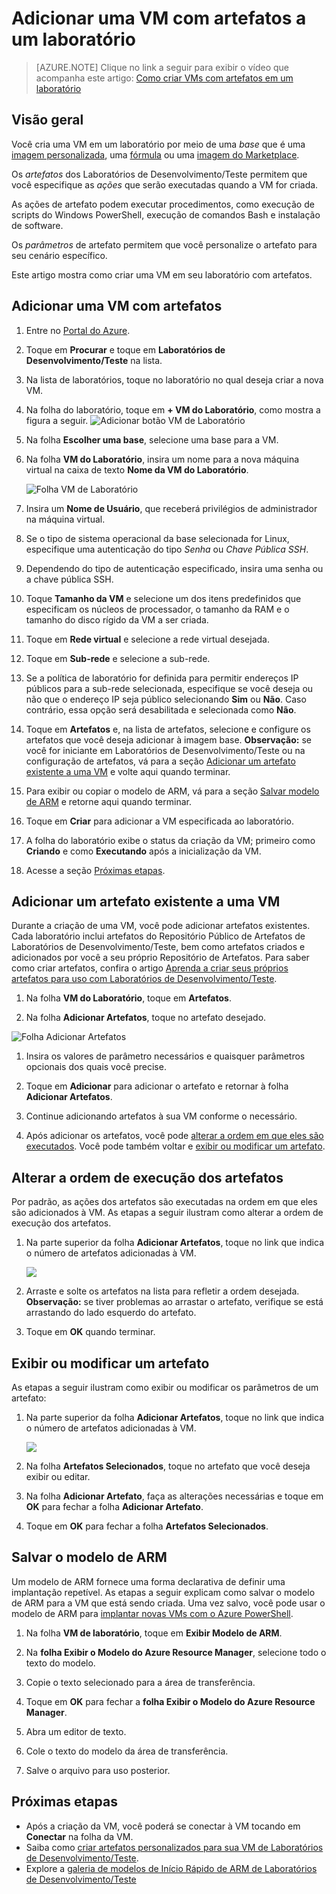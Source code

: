 <properties
	pageTitle="Adicionar uma VM com artefatos a um laboratório | Microsoft Azure"
	description="Saiba como adicionar uma VM com artefatos a Laboratórios de Desenvolvimento/Teste"
	services="devtest-lab,virtual-machines"
	documentationCenter="na"
	authors="tomarcher"
	manager="douge"
	editor=""/>

<tags
	ms.service="devtest-lab"
	ms.workload="na"
	ms.tgt_pltfrm="na"
	ms.devlang="na"
	ms.topic="article"
	ms.date="05/08/2016"
	ms.author="tarcher"/>

# Adicionar uma VM com artefatos a um laboratório

> [AZURE.NOTE] Clique no link a seguir para exibir o vídeo que acompanha este artigo: [Como criar VMs com artefatos em um laboratório](/documentation/videos/how-to-create-vms-with-artifacts-in-a-devtest-lab)

## Visão geral

Você cria uma VM em um laboratório por meio de uma *base* que é uma [imagem personalizada](./devtest-lab-create-template.md), uma [fórmula](./devtest-lab-manage-formulas.md) ou uma [imagem do Marketplace](./devtest-lab-configure-marketplace-images.md).

Os *artefatos* dos Laboratórios de Desenvolvimento/Teste permitem que você especifique as *ações* que serão executadas quando a VM for criada.

As ações de artefato podem executar procedimentos, como execução de scripts do Windows PowerShell, execução de comandos Bash e instalação de software.

Os *parâmetros* de artefato permitem que você personalize o artefato para seu cenário específico.

Este artigo mostra como criar uma VM em seu laboratório com artefatos.

## Adicionar uma VM com artefatos

1. Entre no [Portal do Azure](http://go.microsoft.com/fwlink/p/?LinkID=525040).

1. Toque em **Procurar** e toque em **Laboratórios de Desenvolvimento/Teste** na lista.

1. Na lista de laboratórios, toque no laboratório no qual deseja criar a nova VM.

1. Na folha do laboratório, toque em **+ VM do Laboratório**, como mostra a figura a seguir. ![Adicionar botão VM de Laboratório](./media/devtest-lab-add-vm-with-artifacts/devtestlab-home-blade-add-vm.png)

1. Na folha **Escolher uma base**, selecione uma base para a VM.

1. Na folha **VM do Laboratório**, insira um nome para a nova máquina virtual na caixa de texto **Nome da VM do Laboratório**.

	![Folha VM de Laboratório](./media/devtest-lab-add-vm-with-artifacts/devtestlab-lab-vm-blade.png)

1. Insira um **Nome de Usuário**, que receberá privilégios de administrador na máquina virtual.

1. Se o tipo de sistema operacional da base selecionada for Linux, especifique uma autenticação do tipo *Senha* ou *Chave Pública SSH*.

1. Dependendo do tipo de autenticação especificado, insira uma senha ou a chave pública SSH.

1. Toque **Tamanho da VM** e selecione um dos itens predefinidos que especificam os núcleos de processador, o tamanho da RAM e o tamanho do disco rígido da VM a ser criada.

1. Toque em **Rede virtual** e selecione a rede virtual desejada.

1. Toque em **Sub-rede** e selecione a sub-rede.

1. Se a política de laboratório for definida para permitir endereços IP públicos para a sub-rede selecionada, especifique se você deseja ou não que o endereço IP seja público selecionando **Sim** ou **Não**. Caso contrário, essa opção será desabilitada e selecionada como **Não**.

1. Toque em **Artefatos** e, na lista de artefatos, selecione e configure os artefatos que você deseja adicionar à imagem base. **Observação:** se você for iniciante em Laboratórios de Desenvolvimento/Teste ou na configuração de artefatos, vá para a seção [Adicionar um artefato existente a uma VM](#add-an-existing-artifact-to-a-vm) e volte aqui quando terminar.

1. Para exibir ou copiar o modelo de ARM, vá para a seção [Salvar modelo de ARM](#save-arm-template) e retorne aqui quando terminar.

1. Toque em **Criar** para adicionar a VM especificada ao laboratório.

1. A folha do laboratório exibe o status da criação da VM; primeiro como **Criando** e como **Executando** após a inicialização da VM.

1. Acesse a seção [Próximas etapas](#next-steps).

## Adicionar um artefato existente a uma VM

Durante a criação de uma VM, você pode adicionar artefatos existentes. Cada laboratório inclui artefatos do Repositório Público de Artefatos de Laboratórios de Desenvolvimento/Teste, bem como artefatos criados e adicionados por você a seu próprio Repositório de Artefatos. Para saber como criar artefatos, confira o artigo [Aprenda a criar seus próprios artefatos para uso com Laboratórios de Desenvolvimento/Teste](devtest-lab-artifact-author.md).

1. Na folha **VM do Laboratório**, toque em **Artefatos**. 

1. Na folha **Adicionar Artefatos**, toque no artefato desejado.

![Folha Adicionar Artefatos](./media/devtest-lab-add-vm-with-artifacts/devtestlab-add-artifact-blade.png)

1. Insira os valores de parâmetro necessários e quaisquer parâmetros opcionais dos quais você precise.  

1. Toque em **Adicionar** para adicionar o artefato e retornar à folha **Adicionar Artefatos**.

1. Continue adicionando artefatos à sua VM conforme o necessário.

1. Após adicionar os artefatos, você pode [alterar a ordem em que eles são executados](#change-the-order-in-which-artifacts-are-run). Você pode também voltar e [exibir ou modificar um artefato](#view-or-modify-an-artifact).

## Alterar a ordem de execução dos artefatos

Por padrão, as ações dos artefatos são executadas na ordem em que eles são adicionados à VM. As etapas a seguir ilustram como alterar a ordem de execução dos artefatos.

1. Na parte superior da folha **Adicionar Artefatos**, toque no link que indica o número de artefatos adicionadas à VM.

    ![](./media/devtest-lab-add-vm-with-artifacts/devtestlab-add-artifacts-blade-selected-artifacts.png)

1. Arraste e solte os artefatos na lista para refletir a ordem desejada. **Observação:** se tiver problemas ao arrastar o artefato, verifique se está arrastando do lado esquerdo do artefato.

1. Toque em **OK** quando terminar.

## Exibir ou modificar um artefato

As etapas a seguir ilustram como exibir ou modificar os parâmetros de um artefato:

1. Na parte superior da folha **Adicionar Artefatos**, toque no link que indica o número de artefatos adicionadas à VM.

    ![](./media/devtest-lab-add-vm-with-artifacts/devtestlab-add-artifacts-blade-selected-artifacts.png)

1. Na folha **Artefatos Selecionados**, toque no artefato que você deseja exibir ou editar.

1. Na folha **Adicionar Artefato**, faça as alterações necessárias e toque em **OK** para fechar a folha **Adicionar Artefato**.

1. Toque em **OK** para fechar a folha **Artefatos Selecionados**.

## Salvar o modelo de ARM

Um modelo de ARM fornece uma forma declarativa de definir uma implantação repetível. As etapas a seguir explicam como salvar o modelo de ARM para a VM que está sendo criada. Uma vez salvo, você pode usar o modelo de ARM para [implantar novas VMs com o Azure PowerShell](../resource-group-overview/#template-deployment).

1. Na folha **VM de laboratório**, toque em **Exibir Modelo de ARM**.

1. Na **folha Exibir o Modelo do Azure Resource Manager**, selecione todo o texto do modelo.

1. Copie o texto selecionado para a área de transferência.

1. Toque em **OK** para fechar a **folha Exibir o Modelo do Azure Resource Manager**.

1. Abra um editor de texto.

1. Cole o texto do modelo da área de transferência.

1. Salve o arquivo para uso posterior.

## Próximas etapas

- Após a criação da VM, você poderá se conectar à VM tocando em **Conectar** na folha da VM.
- Saiba como [criar artefatos personalizados para sua VM de Laboratórios de Desenvolvimento/Teste](devtest-lab-artifact-author.md).
- Explore a [galeria de modelos de Início Rápido de ARM de Laboratórios de Desenvolvimento/Teste](https://github.com/Azure/azure-devtestlab/tree/master/ARMTemplates)

<!---HONumber=AcomDC_0518_2016-->